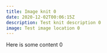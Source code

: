 ```yaml
---
title: Image knit 0
date: 2020-12-02T00:06:15Z
description: Test knit description 0
image: Test image location 0
---
```

Here is some content 0